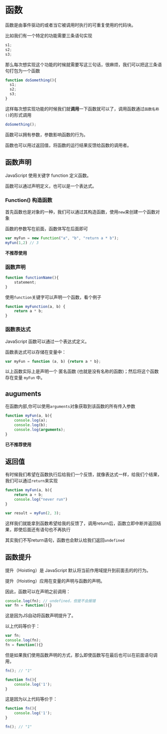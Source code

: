 # 函数

函数是由事件驱动的或者当它被调用时执行的可重复使用的代码块。

比如我们有一个特定的功能需要三条语句实现

```javascript
s1;
s2;
s3;
```

那么每次想实现这个功能的时候就需要写这三句话，很麻烦，我们可以把这三条语句打包为一个函数

```javascript
function doSomething(){
  s1;
  s2;
  s3;
}
```

这样每次想实现功能的时候我们就**调用**一下函数就可以了，调用函数通过`函数名称()`的形式调用

```javascript
doSomething();
```

函数可以拥有参数，参数影响函数的行为。

函数也可以用过返回值，将函数的运行结果反馈给函数的调用者。

## 函数声明

JavaScript 使用关键字 function 定义函数。

函数可以通过声明定义，也可以是一个表达式。

### Function() 构造函数

首先函数也是对象的一种，我们可以通过其构造函数，使用`new`来创建一个函数对象

函数的参数写在前面，函数体写在后面即可

```javascript
var myFun = new Function("a", "b", "return a * b");
myFun(1,2) // 3
```

**不推荐使用**

### 函数声明

```javascript
function functionName(){
    statement;
}
```

使用`function`关键字可以声明一个函数，看个例子

```javascript
function myFunction(a, b) {
    return a * b;
}
```

### 函数表达式

JavaScript 函数可以通过一个表达式定义。

函数表达式可以存储在变量中：

```javascript
var myFun = function (a, b) {return a * b};
```

以上函数实际上是声明一个 匿名函数 (也就是没有名称的函数)；然后将这个函数存在变量 `myFun` 中。

## auguments

在函数内部,你可以使用`arguments`对象获取到该函数的所有传入参数

```javascript
function myFun(a, b){
    console.log(a);
    console.log(b);
    console.log(arguments);
}
```

**已不推荐使用**

## 返回值

有时候我们希望在函数执行后给我们一个反馈，就像表达式一样，给我们个结果，我们可以通过`return`来实现

```javascript
function myFun(a, b){
    return a + b;
    console.log("never run")
}

var result = myFun(2, 3);
```

这样我们就能拿到函数希望给我的反馈了，调用return后，函数立即中断并返回结果，即使后面还有语句也不再执行

其实我们不写return语句，函数也会默认给我们返回`undefined`

## 函数提升

提升（Hoisting）是 JavaScript 默认将当前作用域提升到前面去的的行为。

提升（Hoisting）应用在变量的声明与函数的声明。

因此，函数可以在声明之前调用：

```javascript
console.log(fn); // undefined，但是不会报错
var fn = function(){}
```

这是因为JS自动将函数声明提升了。

以上代码等价于：

```javascript
var fn;
console.log(fn);
fn = function(){}
```

但是如果我们使用函数声明的方式，那么即使函数写在最后也可以在前面语句调用，

```javascript
fn(); // "1"

function fn(){
    console.log('1');
}
```

这是因为以上代码等价于：

```javascript
function fn(){
    console.log('1');
}

fn(); // "1"
```